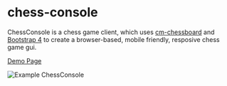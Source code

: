 # chess-console

ChessConsole is a chess game client, which uses [cm-chessboard](https://github.com/shaack/cm-chessboard) 
and [Bootstrap 4](https://getbootstrap.com/) to create a browser-based, mobile friendly, resposive 
chess game gui.

[Demo Page](https://shaack.com/projekte/chess-console)

![Example ChessConsole](http://shaack.com/projekte/assets/img/example_chess_console.png)

